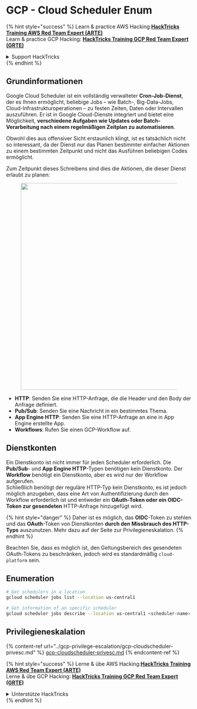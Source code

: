 # GCP - Cloud Scheduler Enum

{% hint style="success" %}
Learn & practice AWS Hacking:<img src="../../../.gitbook/assets/image (1) (1) (1) (1).png" alt="" data-size="line">[**HackTricks Training AWS Red Team Expert (ARTE)**](https://training.hacktricks.xyz/courses/arte)<img src="../../../.gitbook/assets/image (1) (1) (1) (1).png" alt="" data-size="line">\
Learn & practice GCP Hacking: <img src="../../../.gitbook/assets/image (2) (1).png" alt="" data-size="line">[**HackTricks Training GCP Red Team Expert (GRTE)**<img src="../../../.gitbook/assets/image (2) (1).png" alt="" data-size="line">](https://training.hacktricks.xyz/courses/grte)

<details>

<summary>Support HackTricks</summary>

* Check the [**subscription plans**](https://github.com/sponsors/carlospolop)!
* **Join the** 💬 [**Discord group**](https://discord.gg/hRep4RUj7f) or the [**telegram group**](https://t.me/peass) or **follow** us on **Twitter** 🐦 [**@hacktricks\_live**](https://twitter.com/hacktricks_live)**.**
* **Share hacking tricks by submitting PRs to the** [**HackTricks**](https://github.com/carlospolop/hacktricks) and [**HackTricks Cloud**](https://github.com/carlospolop/hacktricks-cloud) github repos.

</details>
{% endhint %}

## Grundinformationen

Google Cloud Scheduler ist ein vollständig verwalteter **Cron-Job-Dienst**, der es Ihnen ermöglicht, beliebige Jobs – wie Batch-, Big-Data-Jobs, Cloud-Infrastrukturoperationen – zu festen Zeiten, Daten oder Intervallen auszuführen. Er ist in Google Cloud-Dienste integriert und bietet eine Möglichkeit, **verschiedene Aufgaben wie Updates oder Batch-Verarbeitung nach einem regelmäßigen Zeitplan zu automatisieren**.

Obwohl dies aus offensiver Sicht erstaunlich klingt, ist es tatsächlich nicht so interessant, da der Dienst nur das Planen bestimmter einfacher Aktionen zu einem bestimmten Zeitpunkt und nicht das Ausführen beliebigen Codes ermöglicht.

Zum Zeitpunkt dieses Schreibens sind dies die Aktionen, die dieser Dienst erlaubt zu planen:

<figure><img src="../../../.gitbook/assets/image (347).png" alt="" width="563"><figcaption></figcaption></figure>

* **HTTP**: Senden Sie eine HTTP-Anfrage, die die Header und den Body der Anfrage definiert.
* **Pub/Sub**: Senden Sie eine Nachricht in ein bestimmtes Thema.
* **App Engine HTTP**: Senden Sie eine HTTP-Anfrage an eine in App Engine erstellte App.
* **Workflows**: Rufen Sie einen GCP-Workflow auf.

## Dienstkonten

Ein Dienstkonto ist nicht immer für jeden Scheduler erforderlich. Die **Pub/Sub**- und **App Engine HTTP**-Typen benötigen kein Dienstkonto. Der **Workflow** benötigt ein Dienstkonto, aber es wird nur der Workflow aufgerufen.\
Schließlich benötigt der reguläre HTTP-Typ kein Dienstkonto, es ist jedoch möglich anzugeben, dass eine Art von Authentifizierung durch den Workflow erforderlich ist und entweder ein **OAuth-Token oder ein OIDC-Token zur gesendeten** HTTP-Anfrage hinzugefügt wird.

{% hint style="danger" %}
Daher ist es möglich, das **OIDC**-Token zu stehlen und das **OAuth**-Token von Dienstkonten **durch den Missbrauch des HTTP-Typs** auszunutzen. Mehr dazu auf der Seite zur Privilegieneskalation.
{% endhint %}

Beachten Sie, dass es möglich ist, den Geltungsbereich des gesendeten OAuth-Tokens zu beschränken, jedoch wird es standardmäßig `cloud-platform` sein.

## Enumeration
```bash
# Get schedulers in a location
gcloud scheduler jobs list --location us-central1

# Get information of an specific scheduler
gcloud scheduler jobs describe --location us-central1 <scheduler-name>
```
## Privilegieneskalation

{% content-ref url="../gcp-privilege-escalation/gcp-cloudscheduler-privesc.md" %}
[gcp-cloudscheduler-privesc.md](../gcp-privilege-escalation/gcp-cloudscheduler-privesc.md)
{% endcontent-ref %}

{% hint style="success" %}
Lerne & übe AWS Hacking:<img src="../../../.gitbook/assets/image (1) (1) (1) (1).png" alt="" data-size="line">[**HackTricks Training AWS Red Team Expert (ARTE)**](https://training.hacktricks.xyz/courses/arte)<img src="../../../.gitbook/assets/image (1) (1) (1) (1).png" alt="" data-size="line">\
Lerne & übe GCP Hacking: <img src="../../../.gitbook/assets/image (2) (1).png" alt="" data-size="line">[**HackTricks Training GCP Red Team Expert (GRTE)**<img src="../../../.gitbook/assets/image (2) (1).png" alt="" data-size="line">](https://training.hacktricks.xyz/courses/grte)

<details>

<summary>Unterstütze HackTricks</summary>

* Überprüfe die [**Abonnementpläne**](https://github.com/sponsors/carlospolop)!
* **Tritt der** 💬 [**Discord-Gruppe**](https://discord.gg/hRep4RUj7f) oder der [**Telegram-Gruppe**](https://t.me/peass) bei oder **folge** uns auf **Twitter** 🐦 [**@hacktricks\_live**](https://twitter.com/hacktricks_live)**.**
* **Teile Hacking-Tricks, indem du PRs zu den** [**HackTricks**](https://github.com/carlospolop/hacktricks) und [**HackTricks Cloud**](https://github.com/carlospolop/hacktricks-cloud) GitHub-Repos einreichst.

</details>
{% endhint %}
